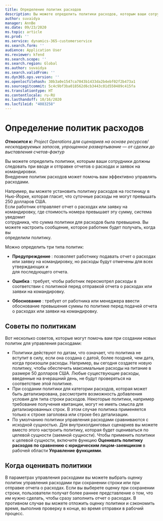 ```yaml
---
title: Определение политик расходов
description: Вы можете определить политики расходов, которым ваши сотрудники должны следовать при вводе и отправке отчетов о расходах и заявок на командировки.
author: suvaidya
manager: AnnBe
ms.date: 09/23/2020
ms.topic: article
ms.prod: ''
ms.service: dynamics-365-customerservice
ms.search.form: ''
audience: Application User
ms.reviewer: kfend
ms.search.scope: ''
ms.search.region: Global
ms.author: suvaidya
ms.search.validFrom: ''
ms.dyn365.ops.version: ''
ms.openlocfilehash: 30b3a0e1547ca7043b1433da2b4ebf02f2b473a1
ms.sourcegitcommit: 5c4c9bf3ba018562d6cb3443c01d550489c415fa
ms.translationtype: HT
ms.contentlocale: ru-RU
ms.lasthandoff: 10/16/2020
ms.locfileid: "4083258"
---
```

# <a name="define-expense-policies"></a>Определение политик расходов

_**Относится к:** Project Operations для сценариев на основе ресурсов/нескладируемых запасов, упрощенное развертывание — от сделки до выставления счетов-фактур_

Вы можете определить политики, которым ваши сотрудники должны следовать при вводе и отправке отчетов о расходах и заявок на командировки.         
Внедрение политик расходов может помочь вам эффективно управлять расходами.         

Например, вы можете установить политику расходов на гостиницу в Нью-Йорке, которая гласит, что суточные расходы не могут превышать 250 долларов США.       
Если работник отправляет отчет о расходах или заявку на командировку, где стоимость номера превышает эту сумму, система уведомит         
сотрудника, что сумма политики для расходов была превышена. Вы можете настроить сообщение, которое работник будет получать, когда вы        
определили политику.      
        
Можно определить три типа политик:         
        
- **Предупреждение** : позволяет работнику подавать отчет о расходах или заявку на командировку, но расходы будут отмечены для всех утверждающих и         
  для последующего отчета.        

- **Ошибка** : требует, чтобы работник пересмотрел расходы в соответствии с политикой перед отправкой отчета о расходах или заявки на командировку.        
 
 - **Обоснование** : требует от работника или менеджера ввести обоснование превышения суммы по политике перед подачей отчета о расходах или заявки на командировку.        

## <a name="policy-tips"></a>Советы по политикам
Вот несколько советов, которые могут помочь вам при создании новых политик для управления расходами: 

- Политики действуют по датам, что означает, что политика не вступит в силу, если она создана с датой, более поздней, чем дата, когда произошли расходы. Например, вы сегодня создаете новую политику, чтобы обеспечить максимальные расходы на питание в размере 50 долларов США. Любые существующие расходы, введенные на вчерашний день, не будут проверяться на соответствие этой политике.
- При создании политики для категории расходов, которая может быть детализирована, рассмотрите возможность добавления условия для типа строки расходов. Некоторые политики, например требование получения квитанции, могут не иметь смысла для детализированных строк. В этом случае политика применяется только к строке заголовка или строке без детализации. 
- По умолчанию политики управления расходами сравниваются с исходной сущностью. Для внутрихолдинговых сценариев вы можете вместо этого настроить политику, которая будет оцениваться по целевой сущности (заемной сущности). Чтобы применить политики к целевой сущности, включите функцию **Оценивать политику расходов по сравнению с юридическим лицом-заемщиком** в рабочей области **Управление функциями**.

## <a name="when-to-evaluate-policies"></a>Когда оценивать политики

В параметрах управления расходами вы можете выбрать оценку политик управления расходами при сохранении строки или при отправке отчета о расходах. Если вы выберете оценку при сохранении строки, пользователи получат более раннее представление о том, что им нужно сделать, чтобы сразу заполнить отчет о расходах. В противном случае вы можете отложить оценку политики и сэкономить время, выполнив проверку в конце, во время отправки в рабочий процесс.
